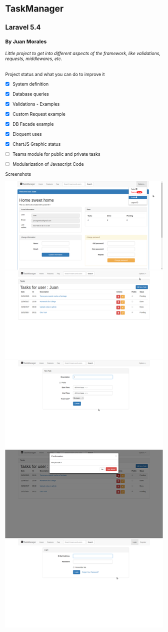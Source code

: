 # TaskManager
## Laravel 5.4
### By Juan Morales
###### Little project to get into different aspects of the framework, like validations, requests, middlewares, etc.


Project status and what you can do to improve it

 - [x] System definition
 - [x] Database queries
 - [x] Validations - Examples
 - [x] Custom Request example
 - [x] DB Facade example
 - [x] Eloquent uses
 - [x] ChartJS Graphic status
 - [ ] Teams module for public and private tasks
 - [ ] Modularization of Javascript Code


Screenshots

![Home](screens/home2.png)
![Tasks](screens/tasks.png)
![NewTask](screens/newtask.png)
![DeleteTask](screens/taskdelete.png)
![Login](screens/login.png)